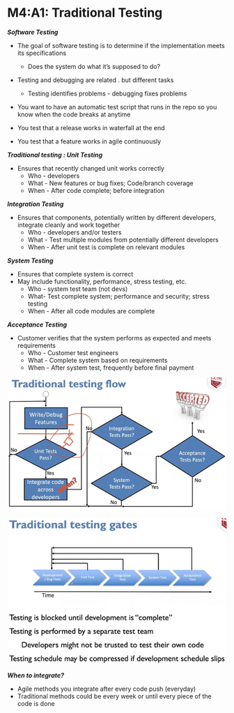 # M4:A1: Traditional Testing

***Software Testing***

- The goal of software testing is to determine if the implementation meets its specifications
    - Does the system do what it’s supposed to do?
- Testing and debugging are related . but different tasks
    - Testing identifies problems - debugging fixes problems
- You want to have an automatic test script that runs in the repo so you know when the code breaks at anytime

- You test that a release works in waterfall at the end
- You test that a feature works in agile continuously

***Traditional testing : Unit Testing***

- Ensures that recently changed unit works correctly
    - Who - developers
    - What - New features or bug fixes; Code/branch coverage
    - When - After code complete; before integration

***Integration Testing***

- Ensures that components, potentially written by different developers, integrate cleanly and work together
    - Who - developers and/or testers
    - What - Test multiple modules from potentially different developers
    - When - After unit test is complete on relevant modules
    

***System Testing***

- Ensures that complete system is correct
- May include functionality, performance, stress testing, etc.
    - Who - system test team (not devs)
    - What- Test complete system; performance and security; stress testing
    - When - After all code modules are complete

***Acceptance Testing***

- Customer verifies that the system performs as expected and meets requirements
    - Who - Customer test engineers
    - What - Complete system based on requirements
    - When - After system test, frequently before final payment

![Untitled](M4%20A1%20Traditional%20Testing%20bccbf77352bd47a3b4d652f1ac6d5c8a/Untitled.png)

![Untitled](M4%20A1%20Traditional%20Testing%20bccbf77352bd47a3b4d652f1ac6d5c8a/Untitled%201.png)

***When to integrate?***

- Agile methods you integrate after every code push (everyday)
- Traditional methods could be every week or until every piece of the code is done